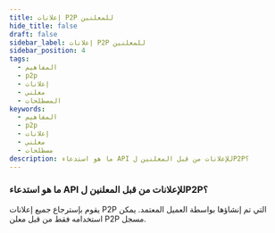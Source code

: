 ```yaml
---
title: إعلانات P2P للمعلنين
hide_title: false
draft: false
sidebar_label: إعلانات P2P للمعلنين
sidebar_position: 4
tags:
  - المفاهيم
  - p2p
  - إعلانات
  - معلني
  - المصطلحات
keywords:
  - المفاهيم
  - p2p
  - إعلانات
  - معلني
  - مصطلحات
description: ما هو استدعاء API للإعلانات من قبل المعلنين لP2P؟
---
```


### ما هو استدعاء API للإعلانات من قبل المعلنين لP2P؟

يقوم بإسترجاع جميع إعلانات P2P التي تم إنشاؤها بواسطة العميل المعتمد. يمكن استخدامه فقط من قبل معلن P2P مسجل.
